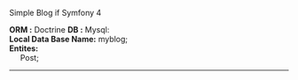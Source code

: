 Simple Blog if Symfony 4

**ORM :** Doctrine **DB :** Mysql:<br> 
**Local Data Base Name:**  myblog;<br>
**Entites:** <br>
  &nbsp;&nbsp;&nbsp;&nbsp; Post;<br>
****